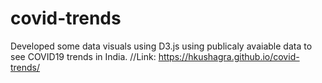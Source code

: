 # covid-trends

Developed some data visuals using D3.js using publicaly avaiable data to see COVID19 trends in India.
//Link:  https://hkushagra.github.io/covid-trends/

